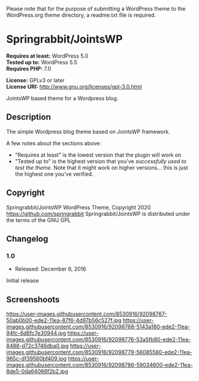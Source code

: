 Please note that for the purpose of submitting a WordPress theme to the WordPress.org theme directory,
a readme.txt file is required.


# Springrabbit/JointsWP

**Requires at least:** WordPress 5.0  
**Tested up to:** WordPress 5.5  
**Requires PHP:** 7.0

**License:** GPLv3 or later  
**License URI:** http://www.gnu.org/licenses/gpl-3.0.html  

JointsWP based theme for a Wordpress blog.

## Description

The simple Wordpress blog theme based on JointsWP framework.


A few notes about the sections above:

*   "Requires at least" is the lowest version that the plugin will work on
*   "Tested up to" is the highest version that you've *successfully used to test the theme*. Note that it might work on
higher versions... this is just the highest one you've verified.

## Copyright

Springrabbit/JointsWP WordPress Theme, Copyright 2020 https://github.com/springrabbit
Springrabbit/JointsWP is distributed under the terms of the GNU GPL

## Changelog

### 1.0
* Released: December 6, 2016

Initial release

## Screenshoots

https://user-images.githubusercontent.com/8530916/92098767-50ab0b00-ede2-11ea-87f6-4d97b56c527f.jpg
https://user-images.githubusercontent.com/8530916/92098768-5143a180-ede2-11ea-94fc-6d6fc7e30944.jpg
https://user-images.githubusercontent.com/8530916/92098776-53a5fb80-ede2-11ea-8488-d72c3746dba0.jpg
https://user-images.githubusercontent.com/8530916/92098779-56085580-ede2-11ea-965c-df39560bf409.jpg
https://user-images.githubusercontent.com/8530916/92098786-59034600-ede2-11ea-8de5-0da64066f2b2.jpg
